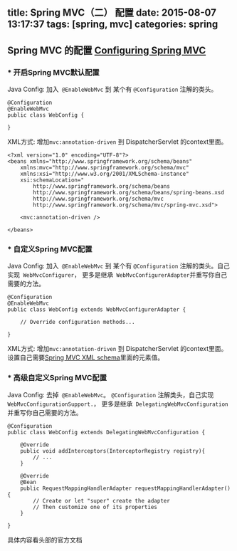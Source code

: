 title: Spring MVC（二） 配置
date: 2015-08-07 13:17:37
tags: [spring, mvc]
categories: spring
---

## Spring MVC 的配置 [Configuring Spring MVC](http://docs.spring.io/spring/docs/4.2.1.BUILD-SNAPSHOT/spring-framework-reference/htmlsingle/#mvc-config)



### * 开启Spring MVC默认配置
Java Config: 加入` @EnableWebMvc` 到 某个有 ` @Configuration ` 注解的类头。

```
@Configuration
@EnableWebMvc
public class WebConfig {

}
```

XML方式: 增加` mvc:annotation-driven ` 到 DispatcherServlet 的context里面。
```
<?xml version="1.0" encoding="UTF-8"?>
<beans xmlns="http://www.springframework.org/schema/beans"
    xmlns:mvc="http://www.springframework.org/schema/mvc"
    xmlns:xsi="http://www.w3.org/2001/XMLSchema-instance"
    xsi:schemaLocation="
        http://www.springframework.org/schema/beans
        http://www.springframework.org/schema/beans/spring-beans.xsd
        http://www.springframework.org/schema/mvc
        http://www.springframework.org/schema/mvc/spring-mvc.xsd">

    <mvc:annotation-driven />

</beans>
```


### * 自定义Spring MVC配置

Java Config: 加入` @EnableWebMvc` 到 某个有 ` @Configuration ` 注解的类头。自己实现` WebMvcConfigurer`， 更多是继承` WebMvcConfigurerAdapter`并重写你自己需要的方法。

```
@Configuration
@EnableWebMvc
public class WebConfig extends WebMvcConfigurerAdapter {

    // Override configuration methods...

}
```

XML方式: 增加` mvc:annotation-driven ` 到 DispatcherServlet 的context里面。设置自己需要[Spring MVC XML schema](http://schema.spring.io/mvc/spring-mvc.xsd)里面的元素值。




### * 高级自定义Spring MVC配置

Java Config: 去掉` @EnableWebMvc`。 ` @Configuration ` 注解类头，自己实现` WebMvcConfigurationSupport.`， 更多是继承` DelegatingWebMvcConfiguration`并重写你自己需要的方法。
``` 
@Configuration
public class WebConfig extends DelegatingWebMvcConfiguration {

    @Override
    public void addInterceptors(InterceptorRegistry registry){
        // ...
    }

    @Override
    @Bean
    public RequestMappingHandlerAdapter requestMappingHandlerAdapter() {
        // Create or let "super" create the adapter
        // Then customize one of its properties
    }

}
```


具体内容看头部的官方文档
